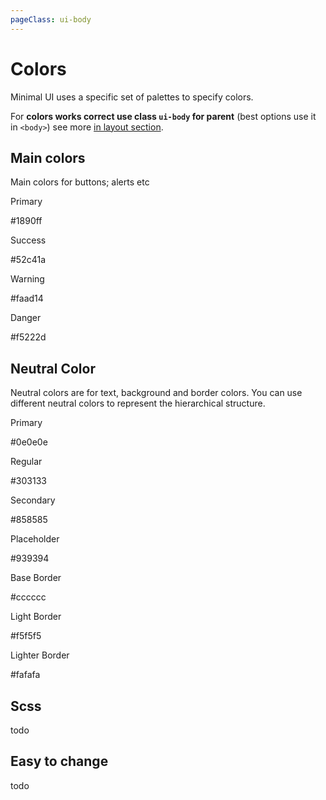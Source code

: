 ```yaml
---
pageClass: ui-body
---
```


# Colors

Minimal UI uses a specific set of palettes to specify colors.

For **colors works correct use class `ui-body` for parent** (best options use it in `<body>`) see more [in layout section](#).

## Main colors

Main colors for buttons; alerts etc

<div class="color-list">
  <div class="color__item" style="background-color: var(--ui-primary-color);">
    <p>Primary</p>
    <p>#1890ff</p>
  </div>
  <div class="color__item" style="background-color: var(--ui-success-color);">
    <p>Success</p>
    <p>#52c41a</p>
  </div>
  <div class="color__item" style="background-color: var(--ui-warning-color);">
    <p>Warning</p>
    <p>#faad14</p>
  </div>
  <div class="color__item" style="background-color: var(--ui-danger-color);">
    <p>Danger</p>
    <p>#f5222d</p>
  </div>
</div>

## Neutral Color

Neutral colors are for text, background and border colors. You can use different neutral colors to represent the hierarchical structure.

<div class="color-list">
  <div class="color__item" style="background-color: var(--ui-g-950);">
    <p>Primary</p>
    <p>#0e0e0e</p>
  </div>
  <div class="color__item" style="background-color: var(--ui-g-900);">
    <p>Regular</p>
    <p>#303133</p>
  </div>
  <div class="color__item" style="background-color: var(--ui-g-500);">
    <p>Secondary</p>
    <p>#858585</p>
  </div>
  <div class="color__item" style="background-color: var(--ui-g-400);">
    <p>Placeholder</p>
    <p>#939394</p>
  </div>
  <div class="color__item" style="background-color: var(--ui-g-200); color: var(--ui-g-999);">
    <p>Base Border</p>
    <p>#cccccc</p>
  </div>
    <div class="color__item" style="background-color: var(--ui-g-100); color: var(--ui-g-999);">
    <p>Light Border</p>
    <p>#f5f5f5</p>
  </div>
    <div class="color__item" style="background-color: var(--ui-g-50); color: var(--ui-g-999);">
    <p>Lighter Border</p>
    <p>#fafafa</p>
  </div>
</div>

## Scss

todo

## Easy to change

todo
